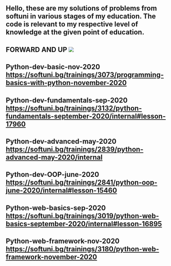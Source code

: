 Hello, these are my solutions of problems from softuni in various stages of my education. The code is relevant to my respective level of knowledge at the given point of education.
----
FORWARD AND UP
![](https://spisanie8.bg/uf/articles/6275/item_istock667315292.jpg)
----
Python-dev-basic-nov-2020
https://softuni.bg/trainings/3073/programming-basics-with-python-november-2020
----
Python-dev-fundamentals-sep-2020
https://softuni.bg/trainings/3132/python-fundamentals-september-2020/internal#lesson-17960
----
Python-dev-advanced-may-2020
https://softuni.bg/trainings/2839/python-advanced-may-2020/internal
----
Python-dev-OOP-june-2020
https://softuni.bg/trainings/2841/python-oop-june-2020/internal#lesson-15460
----
Python-web-basics-sep-2020
https://softuni.bg/trainings/3019/python-web-basics-september-2020/internal#lesson-16895
----
Python-web-framework-nov-2020
https://softuni.bg/trainings/3180/python-web-framework-november-2020
----
